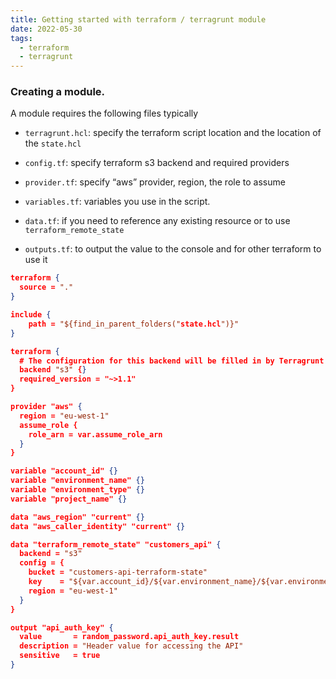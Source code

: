 ```yaml
---
title: Getting started with terraform / terragrunt module
date: 2022-05-30
tags:
  - terraform
  - terragrunt
---
```


### Creating a module. 

A module requires the following files typically

- `terragrunt.hcl`: specify the terraform script location and the location of the `state.hcl`

- `config.tf`: specify terraform s3 backend and required providers

- `provider.tf`: specify “aws” provider, region, the role to assume

- `variables.tf`: variables you use in the script. 

- `data.tf`: if you need to reference any existing resource or to use `terraform_remote_state`

- `outputs.tf`: to output the value to the console and for other terraform to use it

```json
terraform {
  source = "."
}

include {
    path = "${find_in_parent_folders("state.hcl")}"
}
```

```json
terraform {
  # The configuration for this backend will be filled in by Terragrunt
  backend "s3" {}
  required_version = "~>1.1"
}
```

```json
provider "aws" {
  region = "eu-west-1"
  assume_role {
    role_arn = var.assume_role_arn
  }
}
```

```json
variable "account_id" {}
variable "environment_name" {}
variable "environment_type" {}
variable "project_name" {}
```

```json
data "aws_region" "current" {}
data "aws_caller_identity" "current" {}

data "terraform_remote_state" "customers_api" {
  backend = "s3"
  config = {
    bucket = "customers-api-terraform-state"
    key    = "${var.account_id}/${var.environment_name}/${var.environment_type}/regional/api/eu-west-1/terraform.tfstate"
    region = "eu-west-1"
  }
}
```

```json
output "api_auth_key" {
  value       = random_password.api_auth_key.result
  description = "Header value for accessing the API"
  sensitive   = true
}
```

